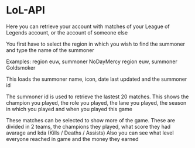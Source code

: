# LoL-API

Here you can retrieve your account with matches of your League of Legends account, or the account of someone else

You first have to select the region in which you wish to find the summoner and type the name of the summoner

Examples: 
region euw, summoner NoDayMercy
region euw, summoner Goldsmoker

This loads the summoner name, icon, date last updated and the summoner id

The summoner id is used to retrieve the lastest 20 matches.
This shows the champion you played, the role you played, the lane you played, the season in which you played
and when you played this game

These matches can be selected to show more of the game.
These are divided in 2 teams, the champions they played, what score they had avarage and kda (Kills / Deaths / Assists)
Also you can see what level everyone reached in game and the money they earned

